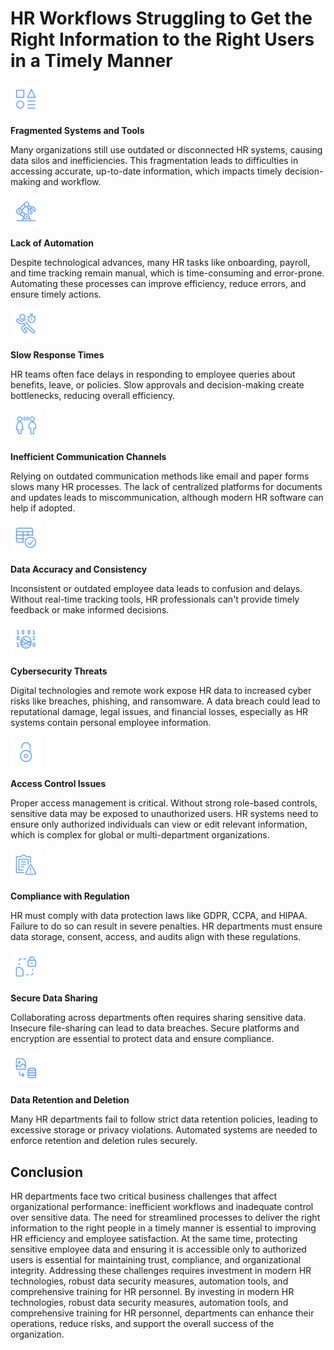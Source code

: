 # HR Workflows Struggling to Get the Right Information to the Right Users in a Timely Manner

<img width="50" alt="image" src="business_challenge_assets/1.png">

**Fragmented Systems and Tools**

Many organizations still use outdated or disconnected HR systems, causing data silos and inefficiencies. This fragmentation leads to difficulties in accessing accurate, up-to-date information, which impacts timely decision-making and workflow.

<img width="50" alt="image" src="business_challenge_assets/2.png">

**Lack of Automation**

Despite technological advances, many HR tasks like onboarding, payroll, and time tracking remain manual, which is time-consuming and error-prone. Automating these processes can improve efficiency, reduce errors, and ensure timely actions.

<img width="50" alt="image" src="business_challenge_assets/3.png">

**Slow Response Times**

HR teams often face delays in responding to employee queries about benefits, leave, or policies. Slow approvals and decision-making create bottlenecks, reducing overall efficiency.

<img width="50" alt="image" src="business_challenge_assets/4.png">

**Inefficient Communication Channels**

Relying on outdated communication methods like email and paper forms slows many HR processes. The lack of centralized platforms for documents and updates leads to miscommunication, although modern HR software can help if adopted.

<img width="50" alt="image" src="business_challenge_assets/5.png">

**Data Accuracy and Consistency**

Inconsistent or outdated employee data leads to confusion and delays. Without real-time tracking tools, HR professionals can't provide timely feedback or make informed decisions.

<img width="50" alt="image" src="business_challenge_assets/6.png">

**Cybersecurity Threats**

Digital technologies and remote work expose HR data to increased cyber risks like breaches, phishing, and ransomware. A data breach could lead to reputational damage, legal issues, and financial losses, especially as HR systems contain personal employee information.

<img width="50" alt="image" src="business_challenge_assets/7.png">

**Access Control Issues**

Proper access management is critical. Without strong role-based controls, sensitive data may be exposed to unauthorized users. HR systems need to ensure only authorized individuals can view or edit relevant information, which is complex for global or multi-department organizations.

<img width="50" alt="image" src="business_challenge_assets/8.png">

**Compliance with Regulation**

HR must comply with data protection laws like GDPR, CCPA, and HIPAA. Failure to do so can result in severe penalties. HR departments must ensure data storage, consent, access, and audits align with these regulations.

<img width="50" alt="image" src="business_challenge_assets/9.png">

**Secure Data Sharing**

Collaborating across departments often requires sharing sensitive data. Insecure file-sharing can lead to data breaches. Secure platforms and encryption are essential to protect data and ensure compliance.

<img width="50" alt="image" src="business_challenge_assets/10.png">

**Data Retention and Deletion**

Many HR departments fail to follow strict data retention policies, leading to excessive storage or privacy violations. Automated systems are needed to enforce retention and deletion rules securely.

## Conclusion
HR departments face two critical business challenges that affect organizational performance: inefficient workflows and inadequate control over sensitive data. The need for streamlined processes to deliver the right information to the right people in a timely manner is essential to improving HR efficiency and employee satisfaction. At the same time, protecting sensitive employee data and ensuring it is accessible only to authorized users is essential for maintaining trust, compliance, and organizational integrity.
Addressing these challenges requires investment in modern HR technologies, robust data security measures, automation tools, and comprehensive training for HR personnel. By investing in modern HR technologies, robust data security measures, automation tools, and comprehensive training for HR personnel, departments can enhance their operations, reduce risks, and support the overall success of the organization.
